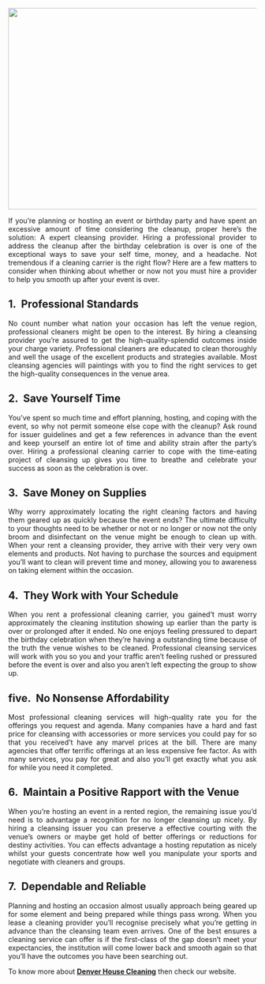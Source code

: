 <p><a href="https://cleanzen.com/denver"><img style="display: block; margin-left: auto; margin-right: auto;" src="https://media.istockphoto.com/id/1080175946/photo/professional-cleaners-during-the-work-indoors.jpg?s=612x612&amp;w=0&amp;k=20&amp;c=D-6v-QDKiQX_x_mD8xUN_qM8kptvzN60_H93zrfNmCU=" alt="" width="612" height="408" /></a></p>
<p style="text-align: justify;">If you&rsquo;re planning or hosting an event or birthday party and have spent an excessive amount of time considering the cleanup, proper here&rsquo;s the solution: A expert cleansing provider. Hiring a professional provider to address the cleanup after the birthday celebration is over is one of the exceptional ways to save your self time, money, and a headache. Not tremendous if a cleaning carrier is the right flow? Here are a few matters to consider when thinking about whether or now not you must hire a provider to help you smooth up after your event is over.</p>
<h2 style="text-align: justify;">1.&nbsp;&nbsp;Professional Standards</h2>
<p style="text-align: justify;">No count number what nation your occasion has left the venue region, professional cleaners might be open to the interest. By hiring a cleansing provider you&rsquo;re assured to get the high-quality-splendid outcomes inside your charge variety. Professional cleaners are educated to clean thoroughly and well the usage of the excellent products and strategies available. Most cleansing agencies will paintings with you to find the right services to get the high-quality consequences in the venue area.</p>
<h2 style="text-align: justify;">2.&nbsp;&nbsp;Save Yourself Time</h2>
<p style="text-align: justify;">You&rsquo;ve spent so much time and effort planning, hosting, and coping with the event, so why not permit someone else cope with the cleanup? Ask round for issuer guidelines and get a few references in advance than the event and keep yourself an entire lot of time and ability strain after the party&rsquo;s over. Hiring a professional cleaning carrier to cope with the time-eating project of cleansing up gives you time to breathe and celebrate your success as soon as the celebration is over.</p>
<h2 style="text-align: justify;">3.&nbsp;&nbsp;Save Money on Supplies</h2>
<p style="text-align: justify;">Why worry approximately locating the right cleaning factors and having them geared up as quickly because the event ends? The ultimate difficulty to your thoughts need to be whether or not or no longer or now not the only broom and disinfectant on the venue might be enough to clean up with. When your rent a cleansing provider, they arrive with their very very own elements and products. Not having to purchase the sources and equipment you&rsquo;ll want to clean will prevent time and money, allowing you to awareness on taking element within the occasion.</p>
<h2 style="text-align: justify;">4.&nbsp; They Work with Your Schedule</h2>
<p style="text-align: justify;">When you rent a professional cleaning carrier, you gained&rsquo;t must worry approximately the cleaning institution showing up earlier than the party is over or prolonged after it ended. No one enjoys feeling pressured to depart the birthday celebration when they&rsquo;re having a outstanding time because of the truth the venue wishes to be cleaned. Professional cleansing services will work with you so you and your traffic aren&rsquo;t feeling rushed or pressured before the event is over and also you aren&rsquo;t left expecting the group to show up.</p>
<h2 style="text-align: justify;">five.&nbsp;&nbsp;No Nonsense Affordability</h2>
<p style="text-align: justify;">Most professional cleaning services will high-quality rate you for the offerings you request and agenda. Many companies have a hard and fast price for cleansing with accessories or more services you could pay for so that you received&rsquo;t have any marvel prices at the bill. There are many agencies that offer terrific offerings at an less expensive fee factor. As with many services, you pay for great and also you&rsquo;ll get exactly what you ask for while you need it completed.</p>
<h2 style="text-align: justify;">6.&nbsp;&nbsp;Maintain a Positive Rapport with the Venue</h2>
<p style="text-align: justify;">When you&rsquo;re hosting an event in a rented region, the remaining issue you&rsquo;d need is to advantage a recognition for no longer cleansing up nicely. By hiring a cleansing issuer you can preserve a effective courting with the venue&rsquo;s owners or maybe get hold of better offerings or reductions for destiny activities. You can effects advantage a hosting reputation as nicely whilst your guests concentrate how well you manipulate your sports and negotiate with cleaners and groups.</p>
<h2 style="text-align: justify;">7.&nbsp;&nbsp;Dependable and Reliable</h2>
<p style="text-align: justify;">Planning and hosting an occasion almost usually approach being geared up for some element and being prepared while things pass wrong. When you lease a cleaning provider you&rsquo;ll recognise precisely what you&rsquo;re getting in advance than the cleansing team even arrives. One of the best ensures a cleaning service can offer is if the first-class of the gap doesn&rsquo;t meet your expectancies, the institution will come lower back and smooth again so that you&rsquo;ll have the outcomes you have been searching out.</p>
<p style="text-align: justify;">To know more about <a href="https://cleanzen.com/denver"><strong>Denver House Cleaning</strong></a> then check our website.</p>

